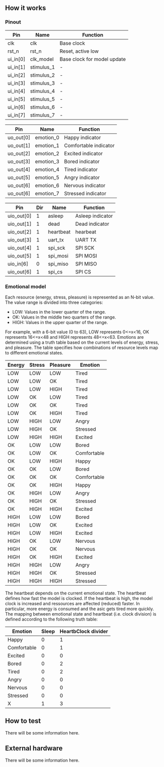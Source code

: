 <!---

This file is used to generate your project datasheet. Please fill in the information below and delete any unused
sections.

You can also include images in this folder and reference them in the markdown. Each image must be less than
512 kb in size, and the combined size of all images must be less than 1 MB.
-->

## How it works

### Pinout


| Pin      | Name       | Function                          |  
| -------- | -------    | --------------------------------  | 
| clk      | clk        | Base clock                        |
| rst_n    | rst_n      | Reset, active low                 |
| ui_in[0] | clk_model  | Base clock for model update       |
| ui_in[1] | stimulus_1 | -       |
| ui_in[2] | stimulus_2 | -       |
| ui_in[3] | stimulus_3 | -       |
| ui_in[4] | stimulus_4 | -       |
| ui_in[5] | stimulus_5 | -       |
| ui_in[6] | stimulus_6 | -       |
| ui_in[7] | stimulus_7 | -       |

| Pin       | Name       | Function                |  
| --------- | -------    | ----------------------- | 
| uo_out[0] | emotion_0  | Happy indicator         |
| uo_out[1] | emotion_1  | Comfortable indicator   |
| uo_out[2] | emotion_2  | Excited indicator       |
| uo_out[3] | emotion_3  | Bored indicator         |
| uo_out[4] | emotion_4  | Tired indicator         |
| uo_out[5] | emotion_5  | Angry indicator         |
| uo_out[6] | emotion_6  | Nervous indicator       |
| uo_out[6] | emotion_7  | Stressed indicator      |

| Pin        | Dir | Name       | Function          |  
| ---------- | --- | -------    | ----------------- | 
| uio_out[0] | 1   | asleep     | Asleep indicator  |
| uio_out[1] | 1   | dead       | Dead indicator    |
| uio_out[2] | 1   | heartbeat  | hearbeat          |
| uio_out[3] | 1   | uart_tx    | UART TX           |
| uio_out[4] | 1   | spi_sck    | SPI SCK           |
| uio_out[5] | 1   | spi_mosi   | SPI MOSI          |
| uio_in[6]  | 0   | spi_miso   | SPI MISO          |
| uio_out[6] | 1   | spi_cs     | SPI CS            |


### Emotional model

Each resource (energy, stress, pleasure) is represented as an N-bit value. The value range is divided into three categories:

- LOW: Values in the lower quarter of the range.
- OK: Values in the middle two quarters of the range.
- HIGH: Values in the upper quarter of the range.

For example, with a 6-bit value (0 to 63), LOW represents 0<=x<16, OK represents 16<=x<48 and HIGH represents 48<=x<63. Emotions are determined using a truth table based on the current levels of energy, stress, and pleasure. The table specifies how combinations of resource levels map to different emotional states.

| Energy   | Stress  | Pleasure  | Emotion            |
| -------- | ------- | --------- | ------------------ |
| LOW      | LOW     | LOW       | Tired              |
| LOW      | LOW     | OK        | Tired              |
| LOW      | LOW     | HIGH      | Tired              |
| LOW      | OK      | LOW       | Tired              |
| LOW      | OK      | OK        | Tired              |
| LOW      | OK      | HIGH      | Tired              |
| LOW      | HIGH    | LOW       | Angry              |
| LOW      | HIGH    | OK        | Stressed           |
| LOW      | HIGH    | HIGH      | Excited            |
| OK       | LOW     | LOW       | Bored              |
| OK       | LOW     | OK        | Comfortable        |
| OK       | LOW     | HIGH      | Happy              |
| OK       | OK      | LOW       | Bored              |
| OK       | OK      | OK        | Comfortable        |
| OK       | OK      | HIGH      | Happy              |
| OK       | HIGH    | LOW       | Angry              |
| OK       | HIGH    | OK        | Stressed           |
| OK       | HIGH    | HIGH      | Excited            |
| HIGH     | LOW     | LOW       | Bored              |
| HIGH     | LOW     | OK        | Excited            |
| HIGH     | LOW     | HIGH      | Excited            |
| HIGH     | OK      | LOW       | Nervous            |
| HIGH     | OK      | OK        | Nervous            |
| HIGH     | OK      | HIGH      | Excited            |
| HIGH     | HIGH    | LOW       | Angry              |
| HIGH     | HIGH    | OK        | Stressed           |
| HIGH     | HIGH    | HIGH      | Stressed           |

The heartbeat depends on the current emotional state. The heartbeat defines how fast the model is clocked. If the heartbeat is high, the model clock is increased and ressources are affected (reduced) faster. In particular, more energy is consumed and the asic gets tired more quickly. The mapping between emotional state and heartbeat (i.e. clock division) is defined according to the following truth table:

| Emotion     |  Sleep  | HeartbClock divider |
| ----------- | ------- | ------------------- |
| Happy       | 0       | 1                   |
| Comfortable | 0       | 1                   |
| Excited     | 0       | 0                   |
| Bored       | 0       | 2                   |
| Tired       | 0       | 2                   |
| Angry       | 0       | 0                   |
| Nervous     | 0       | 0                   |
| Stressed    | 0       | 0                   |
| X           | 1       | 3                   |


## How to test

There will be some information here. 

## External hardware

There will be some information here. 
